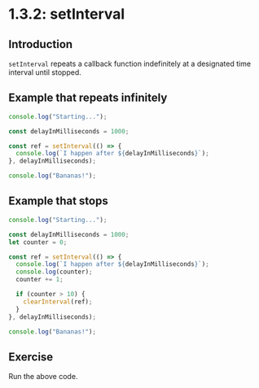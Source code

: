 # 1.3.2: setInterval

## Introduction

`setInterval` repeats a callback function indefinitely at a designated time interval until stopped.

## Example that repeats infinitely

```javascript
console.log("Starting...");

const delayInMilliseconds = 1000;

const ref = setInterval(() => {
  console.log(`I happen after ${delayInMilliseconds}`);
}, delayInMilliseconds);

console.log("Bananas!");
```

## Example that stops

```javascript
console.log("Starting...");

const delayInMilliseconds = 1000;
let counter = 0;

const ref = setInterval(() => {
  console.log(`I happen after ${delayInMilliseconds}`);
  console.log(counter);
  counter += 1;

  if (counter > 10) {
    clearInterval(ref);
  }
}, delayInMilliseconds);

console.log("Bananas!");
```

## Exercise

Run the above code.
